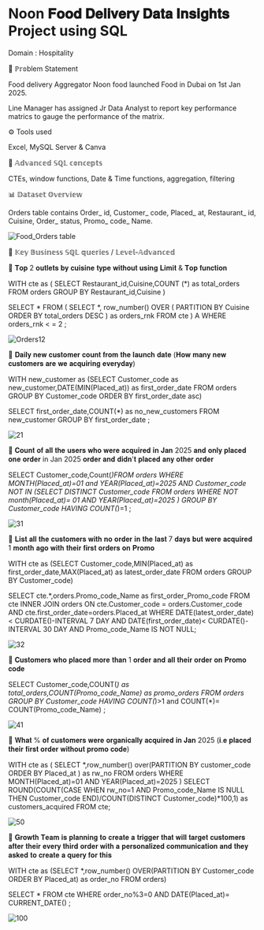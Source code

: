 #  Noon 𝐅𝐨𝐨𝐝 𝐃𝐞𝐥𝐢𝐯𝐞𝐫𝐲 𝐃𝐚𝐭𝐚 𝐈𝐧𝐬𝐢𝐠𝐡𝐭𝐬  Project using SQL

Domain : Hospitality

📌 ℙ𝕣𝕠blem Statement

Food delivery Aggregator Noon food launched Food in Dubai on 1st Jan 2025.

Line Manager has assigned Jr Data Analyst to report key performance matrics to gauge the performance of the matrix. 

⚙️ Tools used 

Excel, MySQL Server & Canva

📌 𝔸𝕕𝕧𝕒𝕟𝕔𝕖𝕕 𝕊ℚ𝕃 𝕔𝕠𝕟𝕔𝕖𝕡𝕥𝕤

CTEs, window functions, Date & Time
functions, aggregation, filtering

📊 𝔻𝕒𝕥𝕒𝕤𝕖𝕥 𝕆𝕧𝕖𝕣𝕧𝕚𝕖𝕨

Orders table contains Order_ id, Customer_ code, Placed_ at, Restaurant_ id, Cuisine, Order_ status, Promo_ code_ Name.



![Food_Orders table](https://github.com/user-attachments/assets/05f25871-003e-49b2-b923-dba64d2d51f3)









🎯 𝕂𝕖𝕪 𝔹𝕦𝕤𝕚𝕟𝕖𝕤𝕤 𝕊ℚ𝕃 𝕢𝕦𝕖𝕣𝕚𝕖𝕤 / 𝕃𝕖𝕧𝕖𝕝-𝔸𝕕𝕧𝕒𝕟𝕔𝕖𝕕  


🔶 𝐓𝐨𝐩 2 𝐨𝐮𝐭𝐥𝐞𝐭𝐬 𝐛𝐲 𝐜𝐮𝐢𝐬𝐢𝐧𝐞 𝐭𝐲𝐩𝐞 𝐰𝐢𝐭𝐡𝐨𝐮𝐭 𝐮𝐬𝐢𝐧𝐠 𝐋𝐢𝐦𝐢𝐭 & 𝐓𝐨𝐩 𝐟𝐮𝐧𝐜𝐭𝐢𝐨𝐧


WITH cte as ( SELECT Restaurant_id,Cuisine,COUNT (*) as total_orders FROM orders
GROUP BY Restaurant_id,Cuisine )

SELECT * FROM ( SELECT *, row_number() OVER ( PARTITION BY Cuisine ORDER BY total_orders DESC ) as orders_rnk FROM cte ) A
WHERE orders_rnk < = 2 ;


![Orders12](https://github.com/user-attachments/assets/46d77a7c-cf24-46c4-a204-190cfb0e450f)


🔶  𝐃𝐚𝐢𝐥𝐲 𝐧𝐞𝐰 𝐜𝐮𝐬𝐭𝐨𝐦𝐞𝐫 𝐜𝐨𝐮𝐧𝐭 𝐟𝐫𝐨𝐦 𝐭𝐡𝐞 𝐥𝐚𝐮𝐧𝐜𝐡 𝐝𝐚𝐭𝐞 (𝐇𝐨𝐰 𝐦𝐚𝐧𝐲 𝐧𝐞𝐰 𝐜𝐮𝐬𝐭𝐨𝐦𝐞𝐫𝐬 𝐚𝐫𝐞 𝐰𝐞 𝐚𝐜𝐪𝐮𝐢𝐫𝐢𝐧𝐠 𝐞𝐯𝐞𝐫𝐲𝐝𝐚𝐲)

WITH new_customer as (SELECT Customer_code as new_customer,DATE(MIN(Placed_at)) as first_order_date FROM orders
GROUP BY Customer_code
ORDER BY  first_order_date asc)

SELECT first_order_date,COUNT(*) as no_new_customers FROM new_customer
GROUP BY first_order_date ;

![21](https://github.com/user-attachments/assets/9ca5ec0f-c666-4fbd-bf84-9dcab0589305)




🔶 𝐂𝐨𝐮𝐧𝐭 𝐨𝐟 𝐚𝐥𝐥 𝐭𝐡𝐞 𝐮𝐬𝐞𝐫𝐬 𝐰𝐡𝐨 𝐰𝐞𝐫𝐞 𝐚𝐜𝐪𝐮𝐢𝐫𝐞𝐝 𝐢𝐧 𝐉𝐚𝐧 2025 𝐚𝐧𝐝 𝐨𝐧𝐥𝐲 𝐩𝐥𝐚𝐜𝐞𝐝 𝐨𝐧𝐞 𝐨𝐫𝐝𝐞𝐫 in Jan 2025 𝐨𝐫𝐝𝐞𝐫 𝐚𝐧𝐝 𝐝𝐢𝐝𝐧'𝐭 𝐩𝐥𝐚𝐜𝐞𝐝 𝐚𝐧𝐲 𝐨𝐭𝐡𝐞𝐫 𝐨𝐫𝐝𝐞𝐫  


SELECT Customer_code,Count(*)FROM orders
WHERE MONTH(Placed_at)=01 and YEAR(Placed_at)=2025 AND Customer_code NOT IN (SELECT DISTINCT Customer_code FROM orders
WHERE NOT month(Placed_at)= 01 AND YEAR(Placed_at)=2025
)
GROUP BY Customer_code 
HAVING COUNT(*)=1 ;


![31](https://github.com/user-attachments/assets/505cdbfa-51db-40ec-9ee0-bc4e76e8581c)



🔶 𝐋𝐢𝐬𝐭 𝐚𝐥𝐥 𝐭𝐡𝐞 𝐜𝐮𝐬𝐭𝐨𝐦𝐞𝐫𝐬 𝐰𝐢𝐭𝐡 𝐧𝐨 𝐨𝐫𝐝𝐞𝐫 𝐢𝐧 𝐭𝐡𝐞 𝐥𝐚𝐬𝐭 7 𝐝𝐚𝐲𝐬 𝐛𝐮𝐭 𝐰𝐞𝐫𝐞 𝐚𝐜𝐪𝐮𝐢𝐫𝐞𝐝 1 𝐦𝐨𝐧𝐭𝐡 𝐚𝐠𝐨 𝐰𝐢𝐭𝐡 𝐭𝐡𝐞𝐢𝐫 𝐟𝐢𝐫𝐬𝐭 𝐨𝐫𝐝𝐞𝐫𝐬 𝐨𝐧 𝐏𝐫𝐨𝐦𝐨


WITH cte as (SELECT Customer_code,MIN(Placed_at) as first_order_date,MAX(Placed_at) as latest_order_date FROM orders 
GROUP BY Customer_code)

SELECT cte.*,orders.Promo_code_Name as first_order_Promo_code FROM cte INNER JOIN orders ON cte.Customer_code = orders.Customer_code AND cte.first_order_date=orders.Placed_at 
WHERE DATE(latest_order_date)< CURDATE()-INTERVAL 7 DAY AND DATE(first_order_date)< CURDATE()-INTERVAL 30 DAY AND Promo_code_Name IS NOT NULL;


![32](https://github.com/user-attachments/assets/8c3ef447-1b01-4be8-b97a-92c7a502edd3)



🔶  𝐂𝐮𝐬𝐭𝐨𝐦𝐞𝐫𝐬 𝐰𝐡𝐨 𝐩𝐥𝐚𝐜𝐞𝐝 𝐦𝐨𝐫𝐞 𝐭𝐡𝐚𝐧 1 𝐨𝐫𝐝𝐞𝐫 𝐚𝐧𝐝 𝐚𝐥𝐥 𝐭𝐡𝐞𝐢𝐫 𝐨𝐫𝐝𝐞𝐫 𝐨𝐧 𝐏𝐫𝐨𝐦𝐨 𝐜𝐨𝐝𝐞

SELECT Customer_code,COUNT(*) as total_orders,COUNT(Promo_code_Name) as promo_orders 
FROM orders
GROUP BY Customer_code
HAVING COUNT(*)>1 and COUNT(*)= COUNT(Promo_code_Name) ;


![41](https://github.com/user-attachments/assets/22551916-bfa4-421e-b0e5-3f9b5293b82d)

🔶  𝐖𝐡𝐚𝐭 % 𝐨𝐟 𝐜𝐮𝐬𝐭𝐨𝐦𝐞𝐫𝐬 𝐰𝐞𝐫𝐞 𝐨𝐫𝐠𝐚𝐧𝐢𝐜𝐚𝐥𝐥𝐲 𝐚𝐜𝐪𝐮𝐢𝐫𝐞𝐝 𝐢𝐧 𝐉𝐚𝐧 2025 (𝐢.𝐞 𝐩𝐥𝐚𝐜𝐞𝐝 𝐭𝐡𝐞𝐢𝐫 𝐟𝐢𝐫𝐬𝐭 𝐨𝐫𝐝𝐞𝐫 𝐰𝐢𝐭𝐡𝐨𝐮𝐭 𝐩𝐫𝐨𝐦𝐨 𝐜𝐨𝐝𝐞)


WITH cte as (
SELECT *,row_number() over(PARTITION BY customer_code ORDER BY Placed_at ) as rw_no 
FROM orders 
WHERE MONTH(Placed_at)=01 
AND YEAR(Placed_at)=2025
)
SELECT ROUND(COUNT(CASE WHEN rw_no=1 AND Promo_code_Name IS NULL THEN Customer_code END)/COUNT(DISTINCT Customer_code)*100,1) as customers_acquired
FROM cte;


![50](https://github.com/user-attachments/assets/09bcc22b-aa07-414e-9d0b-1f6f3b5f6aa2)


🔶  𝐆𝐫𝐨𝐰𝐭𝐡 𝐓𝐞𝐚𝐦 𝐢𝐬 𝐩𝐥𝐚𝐧𝐧𝐢𝐧𝐠 𝐭𝐨 𝐜𝐫𝐞𝐚𝐭𝐞 𝐚 𝐭𝐫𝐢𝐠𝐠𝐞𝐫 𝐭𝐡𝐚𝐭 𝐰𝐢𝐥𝐥 𝐭𝐚𝐫𝐠𝐞𝐭 𝐜𝐮𝐬𝐭𝐨𝐦𝐞𝐫𝐬 𝐚𝐟𝐭𝐞𝐫 𝐭𝐡𝐞𝐢𝐫 𝐞𝐯𝐞𝐫𝐲 𝐭𝐡𝐢𝐫𝐝 𝐨𝐫𝐝𝐞𝐫 𝐰𝐢𝐭𝐡 𝐚 𝐩𝐞𝐫𝐬𝐨𝐧𝐚𝐥𝐢𝐳𝐞𝐝 𝐜𝐨𝐦𝐦𝐮𝐧𝐢𝐜𝐚𝐭𝐢𝐨𝐧 𝐚𝐧𝐝 𝐭𝐡𝐞𝐲 𝐚𝐬𝐤𝐞𝐝 𝐭𝐨 𝐜𝐫𝐞𝐚𝐭𝐞 𝐚 𝐪𝐮𝐞𝐫𝐲 𝐟𝐨𝐫 𝐭𝐡𝐢𝐬


WITH cte as (SELECT *,row_number() OVER(PARTITION BY Customer_code ORDER BY Placed_at) as order_no FROM orders)

SELECT * FROM cte
WHERE order_no%3=0 AND DATE(Placed_at)= CURRENT_DATE() ;

![100](https://github.com/user-attachments/assets/3cda7446-91f9-4ef0-ad98-4485196fe4df)


 






